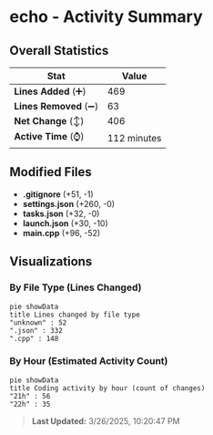 # echo - Activity Summary 

## Overall Statistics

| Stat                   | Value                                                             |
| ---------------------- | ----------------------------------------------------------------- |
| **Lines Added** (➕)   | 469                                          |
| **Lines Removed** (➖) | 63                                        |
| **Net Change** (↕)    | 406                |
| **Active Time** (⌚)   | 112 minutes |


## Modified Files
- **.gitignore** (+51, -1)
- **settings.json** (+260, -0)
- **tasks.json** (+32, -0)
- **launch.json** (+30, -10)
- **main.cpp** (+96, -52)

## Visualizations

### By File Type (Lines Changed)

```mermaid
pie showData
title Lines changed by file type
"unknown" : 52
".json" : 332
".cpp" : 148
```

### By Hour (Estimated Activity Count)

```mermaid
pie showData
title Coding activity by hour (count of changes)
"21h" : 56
"22h" : 35
```


> **Last Updated:** 3/26/2025, 10:20:47 PM